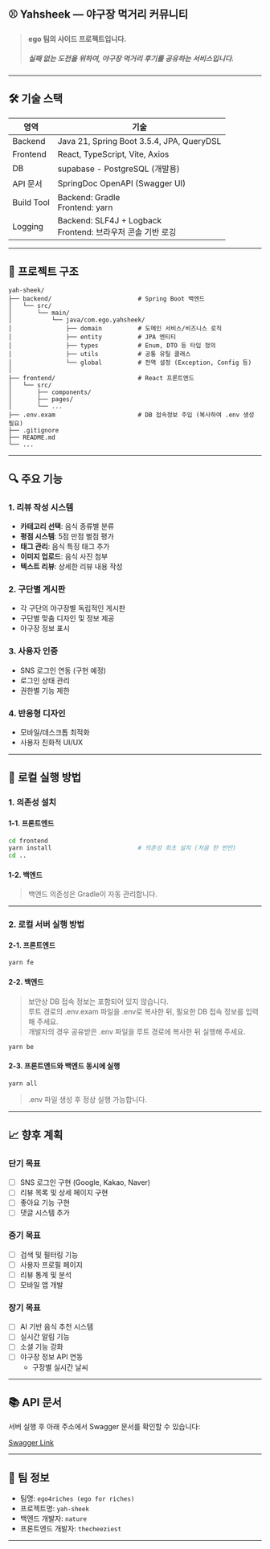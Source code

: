 ## ⚾️ Yahsheek — 야구장 먹거리 커뮤니티

> **ego 팀의 사이드 프로젝트입니다.**
> ##### 실패 없는 도전을 위하여, 야구장 먹거리 후기를 공유하는 서비스입니다.

---

## 🛠️ 기술 스택

| 영역         | 기술                                                   |
|------------|------------------------------------------------------|
| Backend    | Java 21, Spring Boot 3.5.4, JPA, QueryDSL            |
| Frontend   | React, TypeScript, Vite, Axios                       |
| DB         | supabase - PostgreSQL (개발용)                          |
| API 문서     | SpringDoc OpenAPI (Swagger UI)                       |
| Build Tool | Backend: Gradle<br/>Frontend: yarn                   |
| Logging    | Backend: SLF4J + Logback<br/>Frontend: 브라우저 콘솔 기반 로깅 |

---

## 📁 프로젝트 구조

```plaintext
yah-sheek/
├── backend/                        # Spring Boot 백엔드
│   └── src/
│       └── main/
│           └── java/com.ego.yahsheek/
│               ├── domain          # 도메인 서비스/비즈니스 로직
│               ├── entity          # JPA 엔티티
│               ├── types           # Enum, DTO 등 타입 정의
│               ├── utils           # 공통 유틸 클래스
│               └── global          # 전역 설정 (Exception, Config 등)
│
├── frontend/                       # React 프론트엔드
│   └── src/
│       ├── components/
│       ├── pages/
│       └── ...
├── .env.exam                       # DB 접속정보 주입 (복사하여 .env 생성 필요)
├── .gitignore
├── README.md
└── ...
```

---

## 🔍 주요 기능

### 1. 리뷰 작성 시스템

- **카테고리 선택**: 음식 종류별 분류
- **평점 시스템**: 5점 만점 별점 평가
- **태그 관리**: 음식 특징 태그 추가
- **이미지 업로드**: 음식 사진 첨부
- **텍스트 리뷰**: 상세한 리뷰 내용 작성

### 2. 구단별 게시판

- 각 구단의 야구장별 독립적인 게시판
- 구단별 맞춤 디자인 및 정보 제공
- 야구장 정보 표시

### 3. 사용자 인증

- SNS 로그인 연동 (구현 예정)
- 로그인 상태 관리
- 권한별 기능 제한

### 4. 반응형 디자인

- 모바일/데스크톱 최적화
- 사용자 친화적 UI/UX

---

## 🚀 로컬 실행 방법

### 1. 의존성 설치

#### 1-1. 프론트엔드

```bash
cd frontend
yarn install                        # 의존성 최초 설치 (처음 한 번만)
cd ..
```

#### 1-2. 백엔드

> 백엔드 의존성은 Gradle이 자동 관리합니다.

---

### 2. 로컬 서버 실행 방법

#### 2-1. 프론트엔드

```bash
yarn fe
```

#### 2-2. 백엔드

> 보안상 DB 접속 정보는 포함되어 있지 않습니다.<br>
> 루트 경로의 .env.exam 파일을 .env로 복사한 뒤, 필요한 DB 접속 정보를 입력해 주세요.<br>
> 개발자의 경우 공유받은 .env 파일을 루트 경로에 복사한 뒤 실행해 주세요.

```bash
yarn be
```

#### 2-3. 프론트엔드와 백엔드 동시에 실행

```bash
yarn all
```

> .env 파일 생성 후 정상 실행 가능합니다.

---

## 📈 향후 계획

### 단기 목표

- [ ] SNS 로그인 구현 (Google, Kakao, Naver)
- [ ] 리뷰 목록 및 상세 페이지 구현
- [ ] 좋아요 기능 구현
- [ ] 댓글 시스템 추가

### 중기 목표

- [ ] 검색 및 필터링 기능
- [ ] 사용자 프로필 페이지
- [ ] 리뷰 통계 및 분석
- [ ] 모바일 앱 개발

### 장기 목표

- [ ] AI 기반 음식 추천 시스템
- [ ] 실시간 알림 기능
- [ ] 소셜 기능 강화
- [ ] 야구장 정보 API 연동
  - 구장별 실시간 날씨

---

## 📚 API 문서

서버 실행 후 아래 주소에서 Swagger 문서를 확인할 수 있습니다:

[Swagger Link](http://localhost:8888/api/swagger-ui)

---

## 🙋 팀 정보

* 팀명: `ego4riches (ego for riches)`
* 프로젝트명: `yah-sheek`
* 백엔드 개발자: `nature`
* 프론트엔드 개발자: `thecheeziest`

---